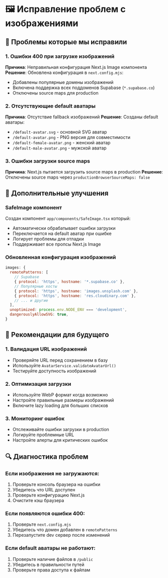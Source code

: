# 🖼️ Исправление проблем с изображениями

## 🚨 Проблемы которые мы исправили

### 1. Ошибки 400 при загрузке изображений
**Причина**: Неправильная конфигурация Next.js Image компонента
**Решение**: Обновлена конфигурация в `next.config.mjs`:
- Добавлены популярные домены изображений
- Включена поддержка всех поддоменов Supabase (`*.supabase.co`)
- Отключены source maps для production

### 2. Отсутствующие default аватары
**Причина**: Отсутствие fallback изображений
**Решение**: Созданы default аватары:
- `/default-avatar.svg` - основной SVG аватар
- `/default-avatar.png` - PNG версия для совместимости
- `/default-female-avatar.png` - женский аватар
- `/default-male-avatar.png` - мужской аватар

### 3. Ошибки загрузки source maps
**Причина**: Next.js пытается загрузить source maps в production
**Решение**: Отключены source maps через `productionBrowserSourceMaps: false`

## 🔧 Дополнительные улучшения

### SafeImage компонент
Создан компонент `app/components/SafeImage.tsx` который:
- Автоматически обрабатывает ошибки загрузки
- Переключается на default аватар при ошибке
- Логирует проблемы для отладки
- Поддерживает все пропсы Next.js Image

### Обновленная конфигурация изображений
```javascript
images: {
  remotePatterns: [
    // Supabase
    { protocol: 'https', hostname: '*.supabase.co' },
    // Популярные хосты
    { protocol: 'https', hostname: 'images.unsplash.com' },
    { protocol: 'https', hostname: 'res.cloudinary.com' },
    // ... и другие
  ],
  unoptimized: process.env.NODE_ENV === 'development',
  dangerouslyAllowSVG: true,
}
```

## 🚀 Рекомендации для будущего

### 1. Валидация URL изображений
- Проверяйте URL перед сохранением в базу
- Используйте `AvatarService.validateAvatarUrl()`
- Тестируйте доступность изображений

### 2. Оптимизация загрузки
- Используйте WebP формат когда возможно
- Настройте правильные размеры изображений
- Включите lazy loading для больших списков

### 3. Мониторинг ошибок
- Отслеживайте ошибки загрузки в production
- Логируйте проблемные URL
- Настройте алерты для критических ошибок

## 🔍 Диагностика проблем

### Если изображения не загружаются:
1. Проверьте консоль браузера на ошибки
2. Убедитесь что URL доступен
3. Проверьте конфигурацию Next.js
4. Очистите кэш браузера

### Если появляются ошибки 400:
1. Проверьте `next.config.mjs`
2. Убедитесь что домен добавлен в `remotePatterns`
3. Перезапустите dev сервер после изменений

### Если default аватары не работают:
1. Проверьте наличие файлов в `/public`
2. Убедитесь в правильности путей
3. Проверьте права доступа к файлам 